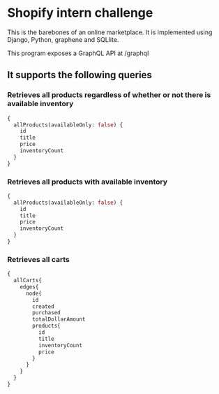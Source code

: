 # Shopify intern challenge
This is the barebones of an online marketplace. It is implemented using Django, Python, graphene and SQLlite.

This program exposes a GraphQL API at /graphql

## It supports the following queries

### Retrieves all products regardless of whether or not there is available inventory
```graphql
{
  allProducts(availableOnly: false) {
    id
    title
    price
    inventoryCount
  }
}
```

### Retrieves all products with available inventory
```graphql
{
  allProducts(availableOnly: false) {
    id
    title
    price
    inventoryCount
  }
}
```

### Retrieves all carts
```graphql
{
  allCarts{
    edges{
      node{
        id
        created
        purchased
        totalDollarAmount
        products{
          id
          title
          inventoryCount
          price     
        }
      }
    }
  }
}
```
